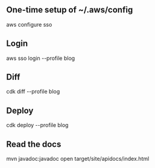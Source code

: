 
## One-time setup of ~/.aws/config
aws configure sso


## Login
aws sso login --profile blog


## Diff
cdk diff --profile blog


## Deploy
cdk deploy --profile blog


## Read the docs
mvn javadoc:javadoc
open target/site/apidocs/index.html


